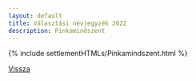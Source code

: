 ```yaml
---
layout: default
title: Választási névjegyzék 2022
description: Pinkamindszent
---
```


{% include settlementHTMLs/Pinkamindszent.html %}

[Vissza](./)